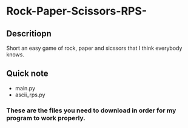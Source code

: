 # Rock-Paper-Scissors-RPS-
## Descritiopn
Short an easy game of rock, paper and sicssors that I think everybody knows.
## Quick note
- main.py
- ascii_rps.py
### These are the files you need to download in order for my program to work properly.
